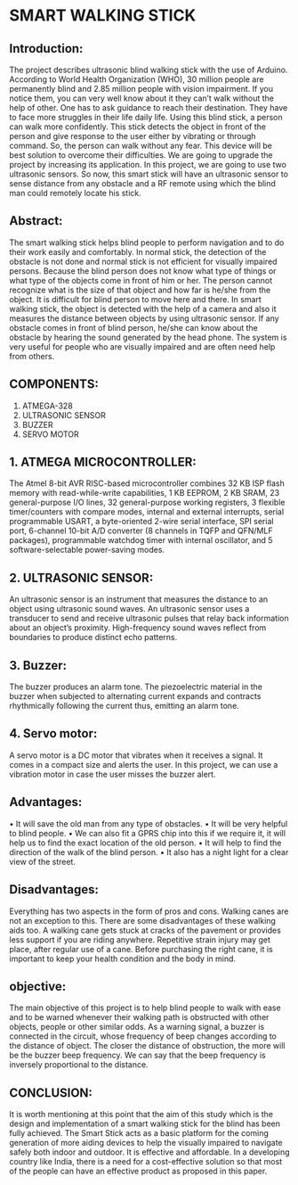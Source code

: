 # **SMART WALKING STICK**

## Introduction:

The project describes ultrasonic blind walking stick with the use of Arduino. According to World Health Organization (WHO), 30 million people are permanently blind and 2.85 million people with vision impairment. If you notice them, you can very well know about it they can’t walk without the help of other. One has to ask guidance to reach their destination. They have to face more struggles in their life daily life. Using this blind stick, a person can walk more confidently. This stick detects the object in front of the person and give response to the user either by vibrating or through command. So, the person can walk without any fear. This device will be best solution to overcome their difficulties. We are going to upgrade the project by increasing its application. In this project, we are going to use two ultrasonic sensors. So now, this smart stick will have an ultrasonic sensor to sense distance from any obstacle and a RF remote using which the blind man could remotely locate his stick.

## Abstract:

The smart walking stick helps blind people to perform navigation and to do their work easily and comfortably. In normal stick, the detection of the obstacle is not done and normal stick is not efficient for visually impaired persons. Because the blind person does not know what type of things or what type of the objects come in front of him or her. The person cannot recognize what is the size of that object and how far is he/she from the object. It is difficult for blind person to move here and there. In smart walking stick, the object is detected with the help of a camera and also it measures the distance between objects by using ultrasonic sensor. If any obstacle comes in front of blind person, he/she can know about the obstacle by hearing the sound generated by the head phone. The system is very useful for people who are visually impaired and are often need help from others.

## COMPONENTS:
1. ATMEGA-328
2. ULTRASONIC SENSOR
3. BUZZER
4. SERVO MOTOR

## 1. ATMEGA MICROCONTROLLER:

The Atmel 8-bit AVR RISC-based microcontroller combines 32 KB ISP flash memory with read-while-write capabilities, 1 KB EEPROM, 2 KB SRAM, 23 general-purpose I/O lines, 32 general-purpose working registers, 3 flexible timer/counters with compare modes, internal and external interrupts, serial programmable USART, a byte-oriented 2-wire serial interface, SPI serial port, 6-channel 10-bit A/D converter (8 channels in TQFP and QFN/MLF packages), programmable watchdog timer with internal oscillator, and 5 software-selectable power-saving modes.

## 2. ULTRASONIC SENSOR:

An ultrasonic sensor is an instrument that measures the distance to an object using ultrasonic sound waves. An ultrasonic sensor uses a transducer to send and receive ultrasonic pulses that relay back information about an object’s proximity.
High-frequency sound waves reflect from boundaries to produce distinct echo patterns.

## 3. Buzzer:
The buzzer produces an alarm tone. The piezoelectric material in the buzzer when subjected to alternating current expands and contracts rhythmically following the current thus, emitting an alarm tone. 

## 4. Servo motor:
A servo motor is a DC motor that vibrates when it receives a signal. It comes in a compact size and alerts the user. In this project, we can use a vibration motor in case the user misses the buzzer alert. 

## Advantages:
•	It will save the old man from any type of obstacles.
•	It will be very helpful to blind people.
•	We can also fit a GPRS chip into this if we require it, it will help us to find the     exact location of the old person.
•	It will help to find the direction of the walk of the blind person.
•	It also has a night light for a clear view of the street.

## Disadvantages:

Everything has two aspects in the form of pros and cons. Walking canes are not an exception to this. There are some disadvantages of these walking aids too. A walking cane gets stuck at cracks of the pavement or provides less support if you are riding anywhere. Repetitive strain injury may get place, after regular use of a cane. Before purchasing the right cane, it is important to keep your health condition and the body in mind.

## objective:

The main objective of this project is to help blind people to walk with ease and to be warned whenever their walking path is obstructed with other objects, people or other similar odds. As a warning signal, a buzzer is connected in the circuit, whose frequency of beep changes according to the distance of object. The closer the distance of obstruction, the more will be the buzzer beep frequency. We can say that the beep frequency is inversely proportional to the distance.

## CONCLUSION: 

It is worth mentioning at this point that the aim of this study which is the design and implementation of a smart walking stick for the blind has been fully achieved. The Smart Stick acts as a basic platform for the coming generation of more aiding devices to help the visually impaired to navigate safely both indoor and outdoor. It is effective and affordable. In a developing country like India, there is a need for a cost-effective solution so that most of the people can have an effective product as proposed in this paper.











